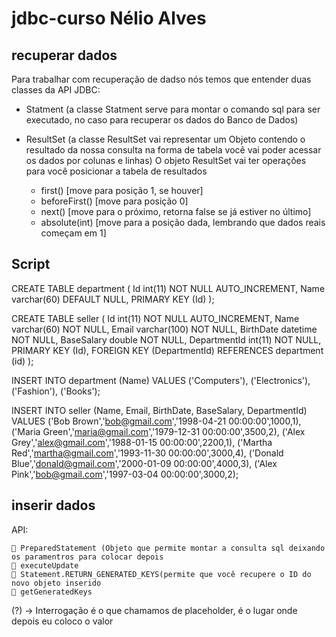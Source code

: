 # jdbc-curso Nélio Alves

## recuperar dados

Para trabalhar com recuperação de dadso nós temos que entender duas classes da API JDBC:

- Statment (a classe Statment serve para montar o comando sql para  ser executado, no caso para
recuperar os dados do Banco de Dados)
- ResultSet (a classe ResultSet vai representar um Objeto contendo o resultado da nossa consulta
na forma de tabela você vai poder acessar os dados por colunas e linhas)
O objeto ResultSet vai ter operações para você posicionar a tabela de resultados

    - first() [move para posição 1, se houver]
    - beforeFirst() [move para posição 0]
    - next() [move para o próximo, retorna false se já estiver no último]
    - absolute(int) [move para a posição dada, lembrando que dados reais começam em 1]


## Script


CREATE TABLE department (
Id int(11) NOT NULL AUTO_INCREMENT,
Name varchar(60) DEFAULT NULL,
PRIMARY KEY (Id)
);

CREATE TABLE seller (
Id int(11) NOT NULL AUTO_INCREMENT,
Name varchar(60) NOT NULL,
Email varchar(100) NOT NULL,
BirthDate datetime NOT NULL,
BaseSalary double NOT NULL,
DepartmentId int(11) NOT NULL,
PRIMARY KEY (Id),
FOREIGN KEY (DepartmentId) REFERENCES department (id)
);

INSERT INTO department (Name) VALUES
('Computers'),
('Electronics'),
('Fashion'),
('Books');

INSERT INTO seller (Name, Email, BirthDate, BaseSalary, DepartmentId) VALUES
('Bob Brown','bob@gmail.com','1998-04-21 00:00:00',1000,1),
('Maria Green','maria@gmail.com','1979-12-31 00:00:00',3500,2),
('Alex Grey','alex@gmail.com','1988-01-15 00:00:00',2200,1),
('Martha Red','martha@gmail.com','1993-11-30 00:00:00',3000,4),
('Donald Blue','donald@gmail.com','2000-01-09 00:00:00',4000,3),
('Alex Pink','bob@gmail.com','1997-03-04 00:00:00',3000,2);
  
##  inserir dados

API:

     PreparedStatement (Objeto que permite montar a consulta sql deixando os paramentros para colocar depois
     executeUpdate
     Statement.RETURN_GENERATED_KEYS(permite que você recupere o ID do novo objeto inserido
     getGeneratedKeys


(?) -> Interrogação é o que chamamos de placeholder, é o lugar onde depois eu coloco o valor

